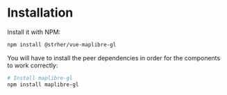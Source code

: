 # Installation

Install it with NPM:

```bash
npm install @strher/vue-maplibre-gl
```

You will have to install the peer dependencies in order for the components to work correctly:

```bash
# Install maplibre-gl
npm install maplibre-gl
```

